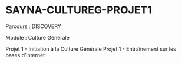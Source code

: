 # SAYNA-CULTUREG-PROJET1
Parcours : DISCOVERY

Module : Culture Générale

Projet 1 - Initiation à la Culture Générale
Projet 1 - Entraînement sur les
bases d’internet
